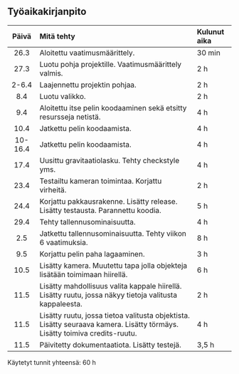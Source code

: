 ## Työaikakirjanpito

| Päivä | Mitä tehty | Kulunut aika |
| :----:|:-----| :-----|
| 26.3 | Aloitettu vaatimusmäärittely. | 30 min |
| 27.3 | Luotu pohja projektille. Vaatimusmäärittely valmis. | 2 h |
| 2-6.4 | Laajennettu projektin pohjaa. | 2 h |
| 8.4 | Luotu valikko. | 2 h |
| 9.4 | Aloitettu itse pelin koodaaminen sekä etsitty resursseja netistä. | 4 h |
| 10.4 | Jatkettu pelin koodaamista. | 4 h |
| 10-16.4 | Jatkettu pelin koodaamista. | 4 h |
| 17.4 | Uusittu gravitaatiolasku. Tehty checkstyle yms. | 4 h |
| 23.4 | Testailtu kameran toimintaa. Korjattu virheitä. | 2 h |
| 24.4 | Korjattu pakkausrakenne. Lisätty release. Lisätty testausta. Parannettu koodia. | 5 h |
| 29.4 | Tehty tallennusominaisuutta. | 4 h |
| 2.5 | Jatkettu tallennusominaisuutta. Tehty viikon 6 vaatimuksia. | 8 h |
| 9.5 | Korjattu pelin paha lagaaminen. | 3 h |
| 10.5 | Lisätty kamera. Muutettu tapa jolla objekteja lisätään toimimaan hiirellä. | 6 h |
| 11.5 | Lisätty mahdollisuus valita kappale hiirellä. Lisätty ruutu, jossa näkyy tietoja valitusta kappaleesta. | 2 h |
| 11.5 | Lisätty ruutu, jossa tietoa valitusta objektista. Lisätty seuraava kamera. Lisätty törmäys. Lisätty toimiva credits-ruutu. | 4 h |
| 11.5 | Päivitetty dokumentaatiota. Lisätty testejä. | 3,5 h |

Käytetyt tunnit yhteensä: 60 h

